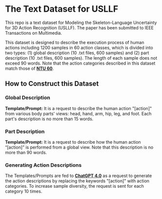 # The Text Dataset for USLLF
This repo is a text dataset for Modeling the Skeleton-Language Uncertainty for 3D Action Recognition (USLLF). The paper has been submitted to IEEE Transactions on Multimedia.

This dataset is designed to describe the execution process of human actions including 1200 samples in 60 action classes, which is divided into two types: (1) global description (10 .txt files, 600 samples) and (2) part description (10 .txt files, 600 samples). The length of each sample does not exceed 90 words. Note that the action categories described in this dataset match those of **[NTU 60](https://openaccess.thecvf.com/content_cvpr_2016/papers/Shahroudy_NTU_RGBD_A_CVPR_2016_paper.pdf)**.

## How to Construct this Dataset

### Global Description
**Template/Prompt:** It is a request to describe the human action "[action]" from various body parts' views: head, hand, arm, hip, leg, and foot. Each part's description is no more than 15 words.

### Part Description
**Template/Prompt:** It is a request to describe how the human action “[action]” is performed from a global view. Note that this description is no more than 90 words.

### Generating Action Descriptions
The Templates/Prompts are fed to **[ChatGPT 4.0](https://chat.openai.com/)** as a request to generate the action descriptions by replacing the keywords "[action]" with action categories. To increase sample diversity, the request is sent for each category 10 times. 


